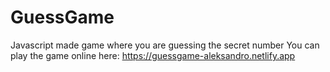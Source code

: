 # GuessGame
Javascript made game where you are guessing the secret number
You can play the game online here: https://guessgame-aleksandro.netlify.app
